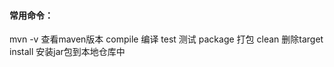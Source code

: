 #### 常用命令：

mvn 	-v 查看maven版本
		compile 编译
		test 测试
		package 打包
		clean 删除target
		install 安装jar包到本地仓库中